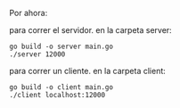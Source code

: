 Por ahora:

para correr el servidor. en la carpeta server:

    go build -o server main.go
    ./server 12000

para correr un cliente. en la carpeta client:

    go build -o client main.go
    ./client localhost:12000
